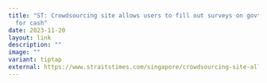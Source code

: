 ```yaml
---
title: "ST: Crowdsourcing site allows users to fill out surveys on govt services
  for cash"
date: 2023-11-20
layout: link
description: ""
image: ""
variant: tiptap
external: https://www.straitstimes.com/singapore/crowdsourcing-site-allows-users-to-fill-up-surveys-on-govt-services-for-cash#:~:text=Responding%20to%20queries%20from%20The,more%20than%2018%2C000%20active%20users.
---
```

